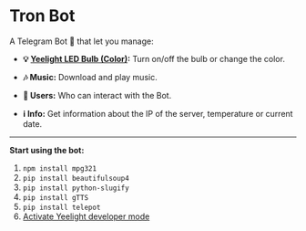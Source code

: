 # Tron Bot

A Telegram Bot :robot: that let you manage:

* **:bulb: [Yeelight LED Bulb (Color)](https://www.yeelight.com/en_US/product/wifi-led-c):**
Turn on/off the bulb or change the color.

* **:notes: Music:**
Download and play music.

* **:busts_in_silhouette: Users:**
Who can interact with the Bot.

* **:information_source: Info:**
Get information about the IP of the server, temperature or current date.

---

**Start using the bot:**
  1. `npm install mpg321`
  2. `pip install beautifulsoup4`
  3. `pip install python-slugify`
  4. `pip install gTTS`
  5. `pip install telepot`
  6. [Activate Yeelight developer mode](https://www.yeelight.com/en_US/developer)
  
